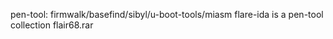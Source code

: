 pen-tool:
firmwalk/basefind/sibyl/u-boot-tools/miasm
flare-ida is a pen-tool collection
flair68.rar
